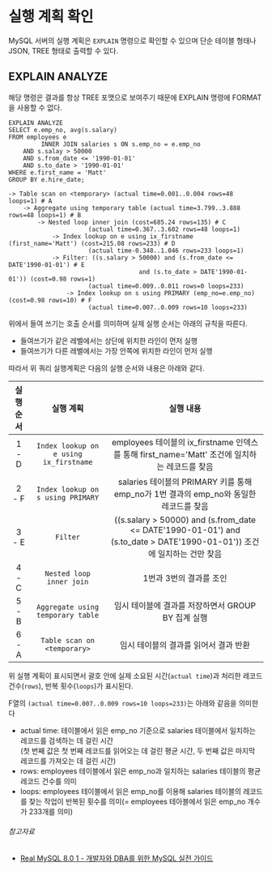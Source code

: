 # 실행 계획 확인

MySQL 서버의 실행 계획은 `EXPLAIN` 명령으로 확인할 수 있으며 단순 테이블 형태나 JSON, TREE 형태로 출력할 수 있다.

## EXPLAIN ANALYZE

해당 명령은 결과를 항상 TREE 포맷으로 보여주기 때문에 EXPLAIN 명령에 FORMAT을 사용할 수 없다.

```mysql
EXPLAIN ANALYZE
SELECT e.emp_no, avg(s.salary)
FROM employees e
         INNER JOIN salaries s ON s.emp_no = e.emp_no
    AND s.salay > 50000
    AND s.from_date <= '1990-01-01'
    AND s.to_date > '1990-01-01'
WHERE e.first_name = 'Matt'
GROUP BY e.hire_date;
```

```
-> Table scan on <temporary> (actual time=0.001..0.004 rows=48 loops=1) # A
    -> Aggregate using temporary table (actual time=3.799..3.888 rows=48 loops=1) # B
        -> Nested loop inner join (cost=685.24 rows=135) # C
                      (actual time=0.367..3.602 rows=48 loops=1)
            -> Index lookup on e using ix_firstname (first_name='Matt') (cost=215.08 rows=233) # D
                      (actual time-0.348..1.046 rows=233 loops=1)
            -> Filter: ((s.salary > 50000) and (s.from_date <= DATE'1990-01-01') # E
                                    and (s.to_date > DATE'1990-01-01')) (cost=0.98 rows=1)
                      (actual time=0.009..0.011 rows=0 loops=233)
                -> Index lookup on s using PRIMARY (emp_no=e.emp_no) (cost=0.98 rows=10) # F
                      (actual time=0.007..0.009 rows=10 loops=233)
```

위에서 들여 쓰기는 호출 순서를 의미하며 실제 실행 순서는 아래의 규칙을 따른다.

- 들여쓰기가 같은 레벨에서는 상단에 위치한 라인이 먼저 실행
- 들여쓰기가 다른 레벨에서는 가장 안쪽에 위치한 라인이 먼저 실행

따라서 위 쿼리 실행계획은 다음의 실행 순서와 내용은 아래와 같다.

| 실행 순서 |                 실행 계획                  |                                                    실행 내용                                                     |
|:-----:|:--------------------------------------:|:------------------------------------------------------------------------------------------------------------:|
| 1 - D | `Index lookup on e using ix_firstname` |                    employees 테이블의 ix_firstname 인덱스를 통해 first_name='Matt' 조건에 일치하는 레코드를 찾음                    |
| 2 - F |   `Index lookup on s using PRIMARY`    |                        salaries 테이블의 PRIMARY 키를 통해 emp_no가 1번 결과의 emp_no와 동일한 레코드를 찾음                        |
| 3 - E |                `Filter`                | ((s.salary > 50000) and (s.from_date <= DATE'1990-01-01') and (s.to_date > DATE'1990-01-01')) 조건에 일치하는 건만 찾음 |
| 4 - C |        `Nested loop inner join`        |                                                1번과 3번의 결과를 조인                                                |
| 5 - B |   `Aggregate using temporary table`    |                                       임시 테이블에 결과를 저장하면서 GROUP BY 집계 실행                                       |
| 6 - A |      `Table scan on <temporary>`       |                                            임시 테이블의 결과를 읽어서 결과 반환                                             |

위 실행 계획이 표시되면서 괄호 안에 실제 소요된 시간(`actual time`)과 처리한 레코드 건수(`rows`), 반복 횟수(`loops`)가 표시된다.

F열의 `(actual time=0.007..0.009 rows=10 loops=233)`는 아래와 같음을 의미한다

- actual time: 테이블에서 읽은 emp_no 기준으로 salaries 테이블에서 일치하는 레코드를 검색하는 데 걸린 시간  
  (첫 번째 값은 첫 번째 레코드를 읽어오는 데 걸린 평균 시간, 두 번째 값은 마지막 레코드를 가져오는 데 걸린 시간)
- rows: employees 테이블에서 읽은 emp_no과 일치하는 salaries 테이블의 평균 레코드 건수를 의미
- loops: employees 테이블에서 읽은 emp_no를 이용해 salaries 테이블의 레코드를 찾는 작업이 반복된 횟수를 의미(= employees 테아블에서 읽은 emp_no 개수가 233개를 의미)

###### 참고자료

- [Real MySQL 8.0 1 - 개발자와 DBA를 위한 MySQL 실전 가이드](https://www.nl.go.kr/seoji/contents/S80100000000.do?schM=intgr_detail_view_isbn&page=1&pageUnit=10&schType=simple&schStr=Real+MySQL&isbn=9791158392703&cipId=228440237%2C)